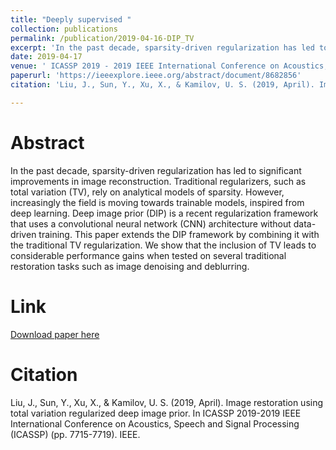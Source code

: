 ```yaml
---
title: "Deeply supervised "
collection: publications
permalink: /publication/2019-04-16-DIP_TV
excerpt: 'In the past decade, sparsity-driven regularization has led to significant improvements in image reconstruction. Traditional regularizers, such as total variation (TV), rely on analytical models of sparsity. However, increasingly the field is moving towards trainable models, inspired from deep learning. Deep image prior (DIP) is a recent regularization framework that uses a convolutional neural network (CNN) architecture without data-driven training. This paper extends the DIP framework by combining it with the traditional TV regularization. We show that the inclusion of TV leads to considerable performance gains when tested on several traditional restoration tasks such as image denoising and deblurring.'
date: 2019-04-17
venue: ' ICASSP 2019 - 2019 IEEE International Conference on Acoustics, Speech and Signal Processing (ICASSP)'
paperurl: 'https://ieeexplore.ieee.org/abstract/document/8682856'
citation: 'Liu, J., Sun, Y., Xu, X., & Kamilov, U. S. (2019, April). Image restoration using total variation regularized deep image prior. In ICASSP 2019-2019 IEEE International Conference on Acoustics, Speech and Signal Processing (ICASSP) (pp. 7715-7719). IEEE.'

---
```

# Abstract
In the past decade, sparsity-driven regularization has led to significant improvements in image reconstruction. Traditional regularizers, such as total variation (TV), rely on analytical models of sparsity. However, increasingly the field is moving towards trainable models, inspired from deep learning. Deep image prior (DIP) is a recent regularization framework that uses a convolutional neural network (CNN) architecture without data-driven training. This paper extends the DIP framework by combining it with the traditional TV regularization. We show that the inclusion of TV leads to considerable performance gains when tested on several traditional restoration tasks such as image denoising and deblurring.

# Link
[Download paper here](https://ieeexplore.ieee.org/abstract/document/8682856)

# Citation
Liu, J., Sun, Y., Xu, X., & Kamilov, U. S. (2019, April). Image restoration using total variation regularized deep image prior. In ICASSP 2019-2019 IEEE International Conference on Acoustics, Speech and Signal Processing (ICASSP) (pp. 7715-7719). IEEE.